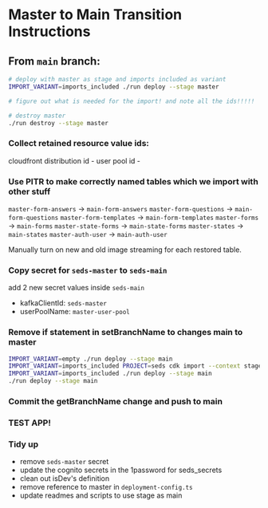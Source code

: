 # Master to Main Transition Instructions

## From `main` branch:

```sh
# deploy with master as stage and imports included as variant
IMPORT_VARIANT=imports_included ./run deploy --stage master

# figure out what is needed for the import! and note all the ids!!!!!

# destroy master
./run destroy --stage master
```

### Collect retained resource value ids:

cloudfront distribution id -
user pool id -

### Use PITR to make correctly named tables which we import with other stuff

`master-form-answers` -> `main-form-answers`
`master-form-questions` -> `main-form-questions`
`master-form-templates` -> `main-form-templates`
`master-forms` -> `main-forms`
`master-state-forms` -> `main-state-forms`
`master-states` -> `main-states`
`master-auth-user` -> `main-auth-user`

Manually turn on new and old image streaming for each restored table.

### Copy secret for `seds-master` to `seds-main`

add 2 new secret values inside `seds-main`

- kafkaClientId: `seds-master`
- userPoolName: `master-user-pool`

### Remove if statement in setBranchName to changes main to master

```sh
IMPORT_VARIANT=empty ./run deploy --stage main
IMPORT_VARIANT=imports_included PROJECT=seds cdk import --context stage=main --force
IMPORT_VARIANT=imports_included ./run deploy --stage main
./run deploy --stage main
```

### Commit the getBranchName change and push to main

### TEST APP!

### Tidy up

- remove `seds-master` secret
- update the cognito secrets in the 1password for seds_secrets
- clean out isDev's definition
- remove reference to master in `deployment-config.ts`
- update readmes and scripts to use stage as main
